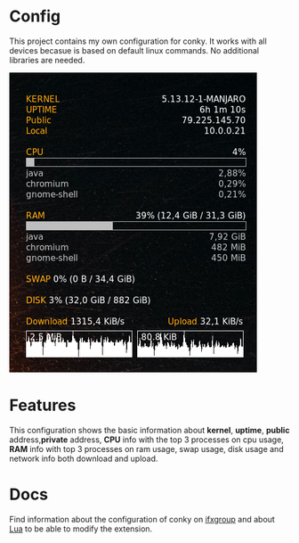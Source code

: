 # Config
This project contains my own configuration for conky. It works with all devices becasue is based on default linux commands. No additional libraries are needed.

![Demo Image](./example.png)

# Features

This configuration shows the basic information about **kernel**, **uptime**, **public** address,**private** address, **CPU** info with the top 3 processes on cpu usage, **RAM** info with top 3 processes on ram usage, swap usage, disk usage and network info both download and upload.

# Docs

Find information about the configuration of conky on [ifxgroup](http://www.ifxgroup.net/conky.html) and about [Lua](https://www.lua.org/pil/1.html) to be able to modify the extension.